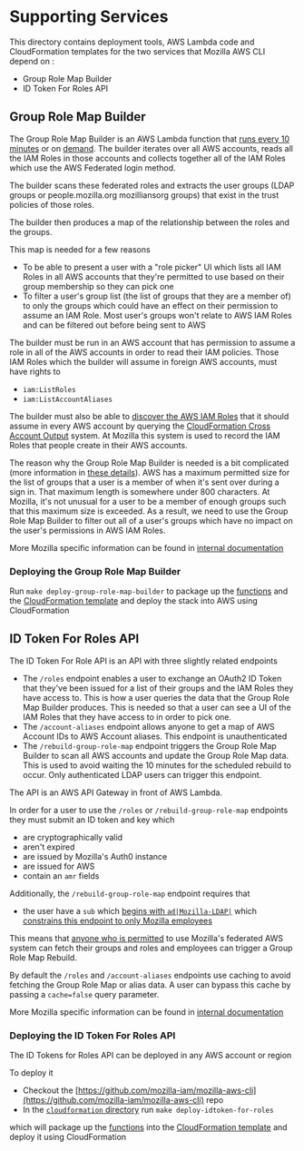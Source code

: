 # Supporting Services

This directory contains deployment tools, AWS Lambda code and CloudFormation 
templates for the two services that Mozilla AWS CLI depend on :

* Group Role Map Builder
* ID Token For Roles API

## Group Role Map Builder

The Group Role Map Builder is an AWS Lambda function that [runs every 10 minutes](https://github.com/mozilla-iam/mozilla-aws-cli/blob/6de1d9223f14d2ad5cae85856e2c7036ab8237eb/cloudformation/group_role_map_builder/group_role_map_builder.yaml#L154)
or on [demand](https://github.com/mozilla-iam/federated-aws-rp/blob/4ae6ae2c2b2b11a10e337c5c803e52a7b5c7653e/functions/federated_aws_rp/app.py#L125). 
The builder iterates over all AWS accounts, reads all the IAM Roles in those 
accounts and collects together all of the IAM Roles which use the AWS Federated 
login method.

The builder scans these federated roles and extracts the user groups (LDAP 
groups or people.mozilla.org mozilliansorg groups) that exist in the trust 
policies of those roles.

The builder then produces a map of the relationship between the roles and the groups.

This map is needed for a few reasons

-   To be able to present a user with a "role picker" UI which lists all IAM 
    Roles in all AWS accounts that they're permitted to use based on their group 
    membership so they can pick one
-   To filter a user's group list (the list of groups that they are a member of) 
    to only the groups which could have an effect on their permission to assume 
    an IAM Role. Most user's groups won't relate to AWS IAM Roles and can be 
    filtered out before being sent to AWS

The builder must be run in an AWS account that has permission to assume a role 
in all of the AWS accounts in order to read their IAM policies. Those IAM Roles 
which the builder will assume in foreign AWS accounts, must have rights to

-   `iam:ListRoles`
-   `iam:ListAccountAliases`

The builder must also be able to [discover the AWS IAM Roles](https://github.com/mozilla-iam/mozilla-aws-cli/blob/6de1d9223f14d2ad5cae85856e2c7036ab8237eb/cloudformation/group_role_map_builder/functions/group_role_map_builder.py#L519-L545) 
that it should assume in every AWS account by querying the [CloudFormation Cross Account Output](https://github.com/mozilla/cloudformation-cross-account-outputs) 
system. At Mozilla this system is used to record the IAM Roles that people 
create in their AWS accounts.

The reason why the Group Role Map Builder is needed is a bit complicated (more 
information in [these details](https://github.com/mozilla-iam/mozilla-aws-cli#details)). 
AWS has a maximum permitted size for the list of 
groups that a user is a member of when it's sent over during a sign in. That 
maximum length is somewhere under 800 characters. At Mozilla, it's not unusual 
for a user to be a member of enough groups such that this maximum size is exceeded. 
As a result, we need to use the Group Role Map Builder to filter out all of a 
user's groups which have no impact on the user's permissions in AWS IAM Roles.

More Mozilla specific information can be found in [internal documentation](https://mana.mozilla.org/wiki/display/SECURITY/AWS+Federated+Login+with+Single+Sign+On)

### Deploying the Group Role Map Builder

Run `make deploy-group-role-map-builder` to package up the [functions](https://github.com/mozilla-iam/mozilla-aws-cli/tree/master/cloudformation/group_role_map_builder/functions)
and the [CloudFormation template](https://github.com/mozilla-iam/mozilla-aws-cli/blob/master/cloudformation/group_role_map_builder/group_role_map_builder.yaml)
and deploy the stack into AWS using CloudFormation

## ID Token For Roles API

The ID Token For Role API is an API with three slightly related endpoints

-   The `/roles`  endpoint enables a user to exchange an OAuth2 ID Token that
    they've been issued for a list of their groups and the IAM Roles they have 
    access to. This is how a user queries the data that the Group Role Map 
    Builder produces. This is needed so that a user can see a UI of the IAM 
    Roles that they have access to in order to pick one.
-   The `/account-aliases`  endpoint allows anyone to get a map of AWS Account 
    IDs to AWS Account aliases. This endpoint is unauthenticated
-   The `/rebuild-group-role-map` endpoint triggers the Group Role Map Builder 
    to scan all AWS accounts and update the Group Role Map data. This is used 
    to avoid waiting the 10 minutes for the scheduled rebuild to occur. Only 
    authenticated LDAP users can trigger this endpoint.

The API is an AWS API Gateway in front of AWS Lambda.

In order for a user to use the `/roles`  or `/rebuild-group-role-map`  endpoints 
they must submit an ID token and key which

-   are cryptographically valid
-   aren't expired
-   are issued by Mozilla's Auth0 instance
-   are issued for AWS
-   contain an `amr`  fields

Additionally, the `/rebuild-group-role-map` endpoint requires that

-   the user have a `sub`  which [begins with `ad|Mozilla-LDAP|`](https://github.com/mozilla-iam/mozilla-aws-cli/blob/6de1d9223f14d2ad5cae85856e2c7036ab8237eb/cloudformation/Makefile#L82) 
    which [constrains this endpoint to only Mozilla employees](https://github.com/mozilla-iam/mozilla-aws-cli/blob/6de1d9223f14d2ad5cae85856e2c7036ab8237eb/cloudformation/idtoken_for_roles/functions/idtoken_for_roles.py#L173-L174)

This means that [anyone who is permitted](https://github.com/mozilla-iam/sso-dashboard-configuration/blob/fae0edbfcf11b0fdfb6161289df500e5cf9bd713/apps.yml#L2426-L2431)
to use Mozilla's federated AWS system can fetch their groups and roles and 
employees can trigger a Group Role Map Rebuild.

By default the `/roles` and `/account-aliases`  endpoints use caching to avoid 
fetching the Group Role Map or alias data. A user can bypass this cache by 
passing a `cache=false` query parameter.

More Mozilla specific information can be found in [internal documentation](https://mana.mozilla.org/wiki/display/SECURITY/AWS+Federated+Login+with+Single+Sign+On)

### Deploying the ID Token For Roles API

The ID Tokens for Roles API can be deployed in any AWS account or region

To deploy it

-   Checkout the [https://github.com/mozilla-iam/mozilla-aws-cli](https://github.com/mozilla-iam/mozilla-aws-cli) repo
-   In the [`cloudformation`  directory](https://github.com/mozilla-iam/mozilla-aws-cli/tree/master/cloudformation) run `make deploy-idtoken-for-roles`

which will package up the [functions](https://github.com/mozilla-iam/mozilla-aws-cli/tree/master/cloudformation/idtoken_for_roles/functions) 
into the [CloudFormation template](https://github.com/mozilla-iam/mozilla-aws-cli/blob/master/cloudformation/idtoken_for_roles/idtoken_for_roles.yaml) 
and deploy it using CloudFormation

